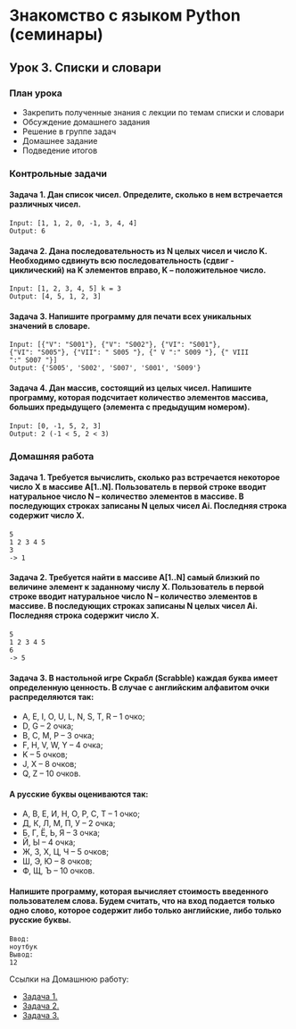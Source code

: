 # Знакомство с языком Python (семинары)

## Урок 3. Списки и словари

### План урока
- Закрепить полученные знания с лекции по темам списки и словари
- Обсуждение домашнего задания
- Решение в группе задач
- Домашнее задание
- Подведение итогов



### Контрольные задачи

#### Задача 1. Дан список чисел. Определите, сколько в нем встречается различных чисел. 
```
Input: [1, 1, 2, 0, -1, 3, 4, 4]
Output: 6

```

#### Задача 2. Дана последовательность из N целых чисел и число K. Необходимо сдвинуть всю последовательность (сдвиг - циклический) на K элементов вправо, K – положительное число.
```
Input: [1, 2, 3, 4, 5] k = 3
Output: [4, 5, 1, 2, 3]

```

#### Задача 3. Напишите программу для печати всех уникальных значений в словаре.
```
Input: [{"V": "S001"}, {"V": "S002"}, {"VI": "S001"},
{"VI": "S005"}, {"VII": " S005 "}, {" V ":" S009 "}, {" VIII
":" S007 "}]
Output: {'S005', 'S002', 'S007', 'S001', 'S009'}

```

#### Задача 4. Дан массив, состоящий из целых чисел. Напишите программу, которая подсчитает количество элементов массива, больших предыдущего (элемента с предыдущим номером).
```
Input: [0, -1, 5, 2, 3]
Output: 2 (-1 < 5, 2 < 3)
```








### Домашняя работа

#### Задача 1. Требуется вычислить, сколько раз встречается некоторое число X в массиве A[1..N]. Пользователь в первой строке вводит натуральное число N – количество элементов в массиве. В последующих строках записаны N целых чисел Ai. Последняя строка содержит число X.
```
5
1 2 3 4 5
3
-> 1

```

#### Задача 2. Требуется найти в массиве A[1..N] самый близкий по величине элемент к заданному числу X. Пользователь в первой строке вводит натуральное число N – количество элементов в массиве. В последующих строках записаны N целых чисел Ai. Последняя строка содержит число X.
```
5
1 2 3 4 5
6
-> 5

```

#### Задача 3. В настольной игре Скрабл (Scrabble) каждая буква имеет определенную ценность. В случае с английским алфавитом очки распределяются так:
- A, E, I, O, U, L, N, S, T, R – 1 очко;
- D, G – 2 очка;
- B, C, M, P – 3 очка;
- F, H, V, W, Y – 4 очка;
- K – 5 очков;
- J, X – 8 очков;
- Q, Z – 10 очков.
#### А русские буквы оцениваются так:
- А, В, Е, И, Н, О, Р, С, Т – 1 очко;
- Д, К, Л, М, П, У – 2 очка;
- Б, Г, Ё, Ь, Я – 3 очка;
- Й, Ы – 4 очка;
- Ж, З, Х, Ц, Ч – 5 очков;
- Ш, Э, Ю – 8 очков;
- Ф, Щ, Ъ – 10 очков.
#### Напишите программу, которая вычисляет стоимость введенного пользователем слова. Будем считать, что на вход подается только одно слово, которое содержит либо только английские, либо только русские буквы.
```
Ввод:
ноутбук
Вывод:
12

```

Ссылки на Домашнюю работу:
- [Задача 1.](https://github.com/stanislavfor/python-lessons/blob/main/lesson3/hw1.py)
- [Задача 2.](https://github.com/stanislavfor/python-lessons/blob/main/lesson3/hw2.py)
- [Задача 3.](https://github.com/stanislavfor/python-lessons/blob/main/lesson3/hw3.py)